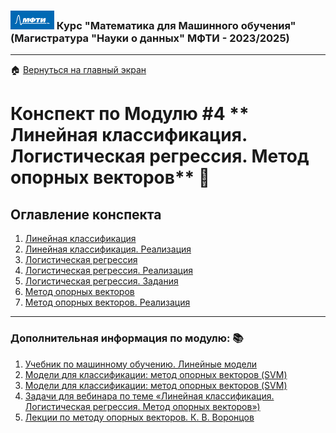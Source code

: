### <img src='../static/img/mipt-icon.png' width="70" height="30"> Курс "Математика для Машинного обучения" (Магистратура "Науки о данных" МФТИ - 2023/2025) 
---
 :house: [Вернуться на главный экран](..)
# Конспект по Модулю #4 **    Линейная классификация. Логистическая регрессия. Метод опорных векторов**  :blue_book:


## Оглавление конспекта
1. [Линейная классификация](1_linear_classification.ipynb) 
2. [Линейная классификация. Реализация](2_linear_classification_practice.ipynb) 
3. [Логистическая регрессия](3_logistic_regression.ipynb)  
4. [Логистическая регрессия. Реализация]()
5. [Логистическая регрессия. Задания](5_logistic_regression_tasks.ipynb)
6. [Метод опорных векторов](6_support_vector_machine.ipynb)
7. [Метод опорных векторов. Реализация](7_svm_practice.ipynb)

---

### Дополнительная информация по модулю: :books:
1. [Учебник по машинному обучению. Линейные модели](https://education.yandex.ru/handbook/ml/article/linear-models)
2. [Модели для классификации: метод опорных векторов (SVM) ](https://python-school.ru/blog/svm_classifier/)
3. [Модели для классификации: метод опорных векторов (SVM) ](https://python-school.ru/blog/svm_classifier/)
4. [Задачи для вебинара по теме «Линейная классификация. Логистическая регрессия. Метод опорных векторов») ](lecture_04_code_online_01.ipynb)
5. [Лекции по методу опорных векторов. К. В. Воронцов](http://www.ccas.ru/voron/download/SVM.pdf)
